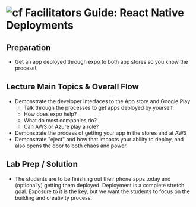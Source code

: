 ![cf](http://i.imgur.com/7v5ASc8.png) Facilitators Guide: React Native Deployments
===============================================================

## Preparation
* Get an app deployed through expo to both app stores so you know the process!

## Lecture Main Topics & Overall Flow
* Demonstrate the developer interfaces to the App store and Google Play
  * Talk through the processes to get apps deployed by yourself.
  * How does expo help?
  * What do most companies do?
  * Can AWS or Azure play a role?
* Demonstrate the process of getting your app in the stores and at AWS
* Demonstrate "eject" and how that impacts your ability to deploy, and also opens the door to both chaos and power.

## Lab Prep / Solution
* The students are to be finishing out their phone apps today and (optionally) getting them deployed. Deployment is a complete stretch goal. Exposure to it is the key, but we want the students to focus on the building and creativity process.



